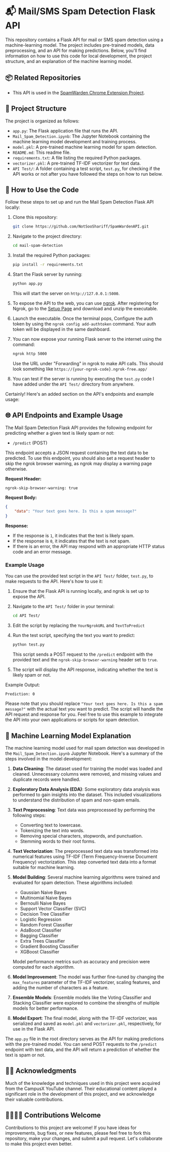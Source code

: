 # 📬 Mail/SMS Spam Detection Flask API

This repository contains a Flask API for mail or SMS spam detection using a machine-learning model. The project includes pre-trained models, data preprocessing, and an API for making predictions. Below, you'll find information on how to use this code for local development, the project structure, and an explanation of the machine learning model. 


## 📦 Related Repositories
- This API is used in the [SpamWarden Chrome Extension Project](https://github.com/NotSooShariff/Mail-Spam-Classification).

## 📁 Project Structure

The project is organized as follows:

- `app.py`: The Flask application file that runs the API.
- `Mail_Spam_Detection.ipynb`: The Jupyter Notebook containing the machine learning model development and training process.
- `model.pkl`: A pre-trained machine learning model for spam detection.
- `README.md`: This readme file.
- `requirements.txt`: A file listing the required Python packages.
- `vectorizer.pkl`: A pre-trained TF-IDF vectorizer for text data.
- `API Test/`: A folder containing a test script, `test.py`, for checking if the API works or not after you have followed the steps on how to run below.

## 🚀 How to Use the Code

Follow these steps to set up and run the Mail Spam Detection Flask API locally:

1. Clone this repository:

   ```bash
   git clone https://github.com/NotSooShariff/SpamWardenAPI.git
   ```

2. Navigate to the project directory:

   ```bash
   cd mail-spam-detection
   ```

3. Install the required Python packages:

   ```bash
   pip install -r requirements.txt
   ```

4. Start the Flask server by running:

   ```bash
   python app.py
   ```

   This will start the server on `http://127.0.0.1:5000`.

5. To expose the API to the web, you can use [ngrok](https://ngrok.com/). After registering for Ngrok, go to the [Setup Page](https://dashboard.ngrok.com/get-started/setup) and download and unzip the executable.
6. Launch the executable. Once the terminal pops, Configure the auth token by using the `ngrok config add-authtoken` command. Your auth token will be displayed in the same dashboard.
7. You can now expose your running Flask server to the internet using the command:

   ```bash
   ngrok http 5000
   ```

   Use the URL under "Forwarding" in ngrok to make API calls. This should look something like `https://{your-ngrok-code}.ngrok-free.app/`
8. You can test if the server is running by executing the `test.py` code I have added under the `API Test/` directory from anywhere.

Certainly! Here's an added section on the API's endpoints and example usage:

## 🌐 API Endpoints and Example Usage

The Mail Spam Detection Flask API provides the following endpoint for predicting whether a given text is likely spam or not:

- `/predict` (POST)

This endpoint accepts a JSON request containing the text data to be predicted. To use this endpoint, you should also set a request header to skip the ngrok browser warning, as ngrok may display a warning page otherwise.

**Request Header:**
```
ngrok-skip-browser-warning: true
```

**Request Body:**
```json
{
    "data": "Your text goes here. Is this a spam message?"
}
```

**Response:**
- If the response is `1`, it indicates that the text is likely spam.
- If the response is `0`, it indicates that the text is not spam.
- If there is an error, the API may respond with an appropriate HTTP status code and an error message.

### Example Usage

You can use the provided test script in the `API Test/` folder, `test.py`, to make requests to the API. Here's how to use it:

1. Ensure that the Flask API is running locally, and ngrok is set up to expose the API.

2. Navigate to the `API Test/` folder in your terminal:

   ```bash
   cd API Test/
   ```

3. Edit the script by replacing the `YourNgrokURL` and `TextToPredict`
4. Run the test script, specifying the text you want to predict:

   ```bash
   python test.py 
   ```

   This script sends a POST request to the `/predict` endpoint with the provided text and the `ngrok-skip-browser-warning` header set to `true`.

5. The script will display the API response, indicating whether the text is likely spam or not.

Example Output:
```
Prediction: 0
```

Please note that you should replace `"Your text goes here. Is this a spam message?"` with the actual text you want to predict. The script will handle the API request and response for you. Feel free to use this example to integrate the API into your own applications or scripts for spam detection.

## 🧠 Machine Learning Model Explanation

The machine learning model used for mail spam detection was developed in the `Mail_Spam_Detection.ipynb` Jupyter Notebook. Here's a summary of the steps involved in the model development:

1. **Data Cleaning**: The dataset used for training the model was loaded and cleaned. Unnecessary columns were removed, and missing values and duplicate records were handled.

2. **Exploratory Data Analysis (EDA)**: Some exploratory data analysis was performed to gain insights into the dataset. This included visualizations to understand the distribution of spam and non-spam emails.

3. **Text Preprocessing**: Text data was preprocessed by performing the following steps:
   - Converting text to lowercase.
   - Tokenizing the text into words.
   - Removing special characters, stopwords, and punctuation.
   - Stemming words to their root forms.

4. **Text Vectorization**: The preprocessed text data was transformed into numerical features using TF-IDF (Term Frequency-Inverse Document Frequency) vectorization. This step converted text data into a format suitable for machine learning.

5. **Model Building**: Several machine learning algorithms were trained and evaluated for spam detection. These algorithms included:
   - Gaussian Naive Bayes
   - Multinomial Naive Bayes
   - Bernoulli Naive Bayes
   - Support Vector Classifier (SVC)
   - Decision Tree Classifier
   - Logistic Regression
   - Random Forest Classifier
   - AdaBoost Classifier
   - Bagging Classifier
   - Extra Trees Classifier
   - Gradient Boosting Classifier
   - XGBoost Classifier

   Model performance metrics such as accuracy and precision were computed for each algorithm.

6. **Model Improvement**: The model was further fine-tuned by changing the `max_features` parameter of the TF-IDF vectorizer, scaling features, and adding the number of characters as a feature.

7. **Ensemble Models**: Ensemble models like the Voting Classifier and Stacking Classifier were explored to combine the strengths of multiple models for better performance.

8. **Model Export**: The final model, along with the TF-IDF vectorizer, was serialized and saved as `model.pkl` and `vectorizer.pkl`, respectively, for use in the Flask API.

The `app.py` file in the root directory serves as the API for making predictions with the pre-trained model. You can send POST requests to the `/predict` endpoint with text data, and the API will return a prediction of whether the text is spam or not.

## 🙏🏽 Acknowledgments

Much of the knowledge and techniques used in this project were acquired from the CampusX YouTube channel. Their educational content played a significant role in the development of this project, and we acknowledge their valuable contributions.

## 🫱🏾‍🫲🏽 Contributions Welcome

Contributions to this project are welcome! If you have ideas for improvements, bug fixes, or new features, please feel free to fork this repository, make your changes, and submit a pull request. Let's collaborate to make this project even better.
